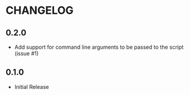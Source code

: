 # CHANGELOG

## 0.2.0

* Add support for command line arguments to be passed to the script (issue #1)

## 0.1.0

* Initial Release
